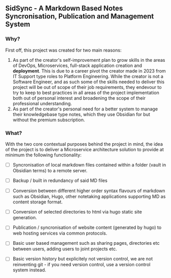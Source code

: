 ## SidSync - A Markdown Based Notes Syncronisation, Publication and Management System

### Why?

First off, this project was created for two main reasons:

1. As part of the creator's self-improvement plan to grow skills in the areas of DevOps, Microservices, full-stack application creation and **deployment**. This is due to a career pivot the creator made in 2023 from IT Support type roles to Platform Engineering. While the creator is not a Software Engineer, and as such some of the skills needed to deliver this project will be out of scope of their job requirements, they endevour to try to keep to best practices in all areas of the project implementation both out of personal interest and broadening the scope of their professional understanding.
2. As part of the creator's personal need for a better system to manage their knowledgebase type notes, which they use Obsidian for but without the premium subscription. 

### What?

With the two core contextual purposes behind the project in mind, the idea of the project is to deliver a Microservice architecture solution to provide at minimum the following functionality:

- [ ] Syncronisation of local markdown files contained within a folder (vault in Obsidian terms) to a remote server.
- [ ] Backup / built in redundancy of said MD files
- [ ] Conversion between different higher order syntax flavours of markdown such as Obsidian, Hugo, other notetaking applications supporting MD as content storage format.
- [ ] Conversion of selected directories to html via hugo static site generation.
- [ ] Publication / syncronisation of website content (generated by hugo) to web hosting services via common protocols.
- [ ] Basic user based management such as sharing pages, directories etc between users, adding users to joint projects etc.
- [ ] Basic version history but explicitely not version control, we are not reinventing git - if you need version control, use a version control system instead.




<!--

**Here are some ideas to get you started:**

🙋‍♀️ A short introduction - what is your organization all about?
🌈 Contribution guidelines - how can the community get involved?
👩‍💻 Useful resources - where can the community find your docs? Is there anything else the community should know?
🍿 Fun facts - what does your team eat for breakfast?
🧙 Remember, you can do mighty things with the power of [Markdown](https://docs.github.com/github/writing-on-github/getting-started-with-writing-and-formatting-on-github/basic-writing-and-formatting-syntax)
-->

